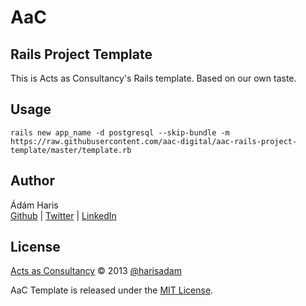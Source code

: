 # AaC
## Rails Project Template

This is Acts as Consultancy's Rails template. Based on our own taste.

## Usage ##

```
rails new app_name -d postgresql --skip-bundle -m https://raw.githubusercontent.com/aac-digital/aac-rails-project-template/master/template.rb
```

## Author
Ádám Haris  
[Github](http://github.com/harisadam) | [Twitter](http://twitter.com/harisadam) | [LinkedIn](http://www.linkedin.com/in/harisadam)

## License

[Acts as Consultancy](http://acts-as-consultancy.com) &copy; 2013
[@harisadam](http://twitter.com/harisadam)

AaC Template is released under the [MIT License](http://www.opensource.org/licenses/MIT).
